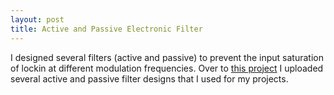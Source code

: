 ```yaml
---
layout: post
title: Active and Passive Electronic Filter
---
```


I designed several filters (active and passive) to prevent the input saturation of lockin at different modulation frequencies. 
Over to [this project](https://github.com/fathi0amir/Active-Passive-Filter-Reference-Design) I uploaded 
several active and passive filter designs that I used for my projects. 

